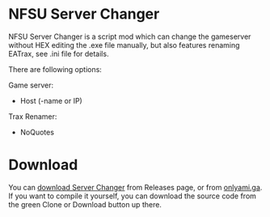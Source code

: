 # NFSU Server Changer
NFSU Server Changer is a script mod which can change the gameserver without HEX editing the .exe file manually,
but also features renaming EATrax, see .ini file for details.

There are following options:

Game server:
+ Host (-name or IP)

Trax Renamer:
+ NoQuotes

# Download
You can [download Server Changer](https://github.com/Pelorojo/NFSUServerChanger/releases) from Releases page, or from [onlyami.ga](https://onlyami.ga/files).
If you want to compile it yourself, you can download the source code from the green Clone or Download button up there.

